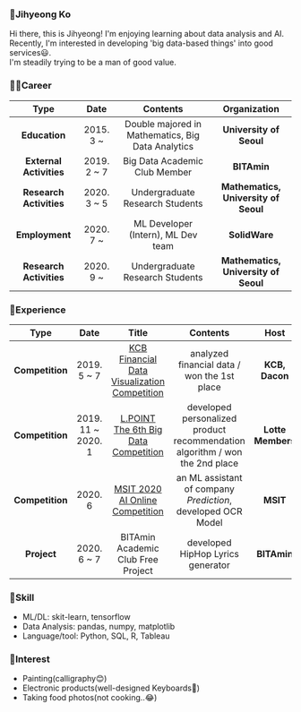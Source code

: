 ### 👋Jihyeong Ko
Hi there, this is Jihyeong! I'm enjoying learning about data analysis and AI.  
Recently, I'm interested in developing 'big data-based things' into good services😃.  
I'm steadily trying to be a man of good value.

### 🏃‍♀️Career

| **Type** | **Date** | **Contents** | **Organization** |
|:--------:|:--------:|:--------:|:--------:|
| **Education** | 2015. 3 ~  | Double majored in Mathematics, Big Data Analytics | **University of Seoul** |
| **External Activities** | 2019. 2 ~ 7 | Big Data Academic Club Member | **BITAmin** |
| **Research Activities** | 2020. 3 ~ 5 | Undergraduate Research Students | **Mathematics, University of Seoul** |
| **Employment** | 2020. 7 ~  | ML Developer (Intern), ML Dev team | **SolidWare** |
| **Research Activities** | 2020. 9 ~ | Undergraduate Research Students | **Mathematics, University of Seoul** |

### 🤡Experience
| **Type** | **Date** | **Title** |**Contents** | **Host** |
|:--------:|:--------:|:--------:|:--------:|:--------:|
| **Competition** | 2019. 5 ~ 7 | [KCB Financial Data Visualization Competition](https://dacon.io/competitions/official/82407/overview) | analyzed financial data / won the 1st place | **KCB, Dacon** |
| **Competition** | 2019. 11 ~ 2020. 1 | [L.POINT The 6th Big Data Competition](https://competition.lpoint.com/front/Guideline.tran) | developed personalized product recommendation algorithm / won the 2nd place  | **Lotte Members** |
| **Competition** | 2020. 6 | [MSIT 2020 AI Online Competition](http://aifactory.space/aichallenge/)  | an ML assistant of company *Prediction*, developed OCR Model | **MSIT** |
| **Project** | 2020. 6 ~ 7 | BITAmin Academic Club Free Project | developed HipHop Lyrics generator | **BITAmin** |

### 🤖Skill
* ML/DL: skit-learn, tensorflow
* Data Analysis: pandas, numpy, matplotlib
* Language/tool: Python, SQL, R, Tableau

### 🎨Interest
* Painting(calligraphy😊)
* Electronic products(well-designed Keyboards🙉)
* Taking food photos(not cooking..😂)
<!--
**iloveslowfood/iloveslowfood** is a ✨ _special_ ✨ repository because its `README.md` (this file) appears on your GitHub profile.

Here are some ideas to get you started:

- 🔭 I’m currently working on ...
- 🌱 I’m currently learning ...
- 👯 I’m looking to collaborate on ...
- 🤔 I’m looking for help with ...
- 💬 Ask me about ...
- 📫 How to reach me: ...
- 😄 Pronouns: ...
- ⚡ Fun fact: ...
-->
